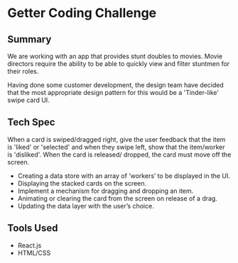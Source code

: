 # Getter Coding Challenge

## Summary
We are working with an app that provides stunt doubles to movies. Movie directors require the ability to be able to quickly view and filter stuntmen for their roles. 

Having done some customer development, the design team have decided that the most appropriate design pattern for this would be a &#39;Tinder-like&#39; swipe card UI.

## Tech Spec
When a card is swiped/dragged right, give the user feedback that the item is &#39;liked&#39; or &#39;selected&#39; and when they swipe left, show that the item/worker is &#39;disliked&#39;. When the card is released/ dropped, the card must move off the screen.

- Creating a data store with an array of ‘workers’ to be displayed in the UI.
- Displaying the stacked cards on the screen.
- Implement a mechanism for dragging and dropping an item.
- Animating or clearing the card from the screen on release of a drag.
- Updating the data layer with the user’s choice.

## Tools Used
- React.js
- HTML/CSS